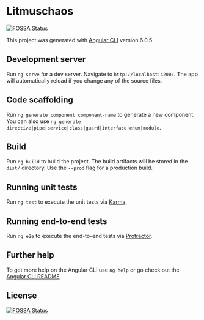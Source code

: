 # Litmuschaos

[![FOSSA Status](https://app.fossa.com/api/projects/git%2Bgithub.com%2Flitmuschaos%2Fwebsite-litmuschaos.svg?type=shield)](https://app.fossa.com/projects/git%2Bgithub.com%2Flitmuschaos%2Fwebsite-litmuschaos?ref=badge_shield)

This project was generated with [Angular CLI](https://github.com/angular/angular-cli) version 6.0.5.

## Development server

Run `ng serve` for a dev server. Navigate to `http://localhost:4200/`. The app will automatically reload if you change any of the source files.

## Code scaffolding

Run `ng generate component component-name` to generate a new component. You can also use `ng generate directive|pipe|service|class|guard|interface|enum|module`.

## Build

Run `ng build` to build the project. The build artifacts will be stored in the `dist/` directory. Use the `--prod` flag for a production build.

## Running unit tests

Run `ng test` to execute the unit tests via [Karma](https://karma-runner.github.io).

## Running end-to-end tests

Run `ng e2e` to execute the end-to-end tests via [Protractor](http://www.protractortest.org/).

## Further help

To get more help on the Angular CLI use `ng help` or go check out the [Angular CLI README](https://github.com/angular/angular-cli/blob/master/README.md).

## License

[![FOSSA Status](https://app.fossa.com/api/projects/git%2Bgithub.com%2Flitmuschaos%2Fwebsite-litmuschaos.svg?type=large)](https://app.fossa.com/projects/git%2Bgithub.com%2Flitmuschaos%2Fwebsite-litmuschaos?ref=badge_large)
